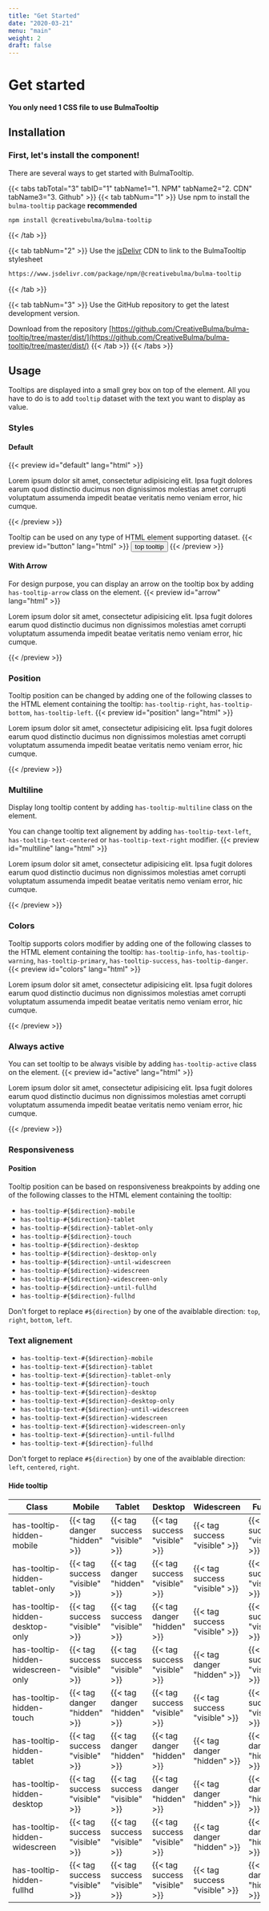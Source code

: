 ```yaml
---
title: "Get Started"
date: "2020-03-21"
menu: "main"
weight: 2
draft: false
---
```


# Get started

**You only need 1 CSS file to use BulmaTooltip**

## Installation
### First, let's install the component!
There are several ways to get started with BulmaTooltip.

{{< tabs tabTotal="3" tabID="1" tabName1="1. NPM" tabName2="2. CDN" tabName3="3. Github" >}}
{{< tab tabNum="1" >}}
Use npm to install the `bulma-tooltip` package **recommended**
```shell
npm install @creativebulma/bulma-tooltip
```
{{< /tab >}}

{{< tab tabNum="2" >}}
Use the [jsDelivr](https://jsdelivr.com) CDN to link to the BulmaTooltip stylesheet
```html
https://www.jsdelivr.com/package/npm/@creativebulma/bulma-tooltip
```
{{< /tab >}}

{{< tab tabNum="3" >}}
Use the GitHub repository to get the latest development version.

Download from the repository [https://github.com/CreativeBulma/bulma-tooltip/tree/master/dist/](https://github.com/CreativeBulma/bulma-tooltip/tree/master/dist/)
{{< /tab >}}
{{< /tabs >}}

## Usage
Tooltips are displayed into a small grey box on top of the element. All you have to do is to add `tooltip` dataset with the text you want to display as value.

### Styles
#### Default
{{< preview id="default" lang="html" >}}
<p>Lorem ipsum dolor sit amet, <span data-tooltip="Tooltip content">consectetur adipisicing elit</span>. Ipsa fugit dolores earum quod distinctio ducimus non dignissimos molestias amet corrupti voluptatum assumenda impedit beatae veritatis nemo veniam error, hic cumque.</p>
{{< /preview >}}

Tooltip can be used on any type of HTML element supporting dataset.
{{< preview id="button" lang="html" >}}
<button class="button" data-tooltip="Tooltip Text">top tooltip</button>
{{< /preview >}}

#### With Arrow
For design purpose, you can display an arrow on the tooltip box by adding `has-tooltip-arrow` class on the element.
{{< preview id="arrow" lang="html" >}}
<p>Lorem ipsum dolor sit amet, <span class="has-tooltip-arrow" data-tooltip="Tooltip content">consectetur adipisicing elit</span>. Ipsa fugit dolores earum quod distinctio ducimus non dignissimos molestias amet corrupti voluptatum assumenda impedit beatae veritatis nemo veniam error, hic cumque.</p>
{{< /preview >}}

### Position
Tooltip position can be changed by adding one of the following classes to the HTML element containing the tooltip: `has-tooltip-right`, `has-tooltip-bottom`, `has-tooltip-left`.
{{< preview id="position" lang="html" >}}
<p>Lorem ipsum dolor sit amet, <span class="has-tooltip-arrow" data-tooltip="Tooltip content on top">consectetur adipisicing elit</span>. Ipsa fugit <span class="has-tooltip-arrow has-tooltip-right" data-tooltip="Right tooltip content">dolores</span> earum quod distinctio ducimus non dignissimos <span class="has-tooltip-arrow has-tooltip-bottom" data-tooltip="Bottom tooltip content">molestias</span> amet corrupti voluptatum assumenda impedit beatae <span class="has-tooltip-arrow has-tooltip-left" data-tooltip="Left tooltip content">veritatis</span> nemo veniam error, hic cumque.</p>
{{< /preview >}}

### Multiline
Display long tooltip content by adding `has-tooltip-multiline` class on the element.

You can change tooltip text alignement by adding `has-tooltip-text-left`, `has-tooltip-text-centered` or `has-tooltip-text-right` modifier.
{{< preview id="multiline" lang="html" >}}
<p>Lorem ipsum dolor sit amet, <span class="has-tooltip-arrow has-tooltip-multiline" data-tooltip="Multiline&#10;Content&#10;World!">consectetur adipisicing elit</span>. Ipsa fugit dolores earum quod distinctio ducimus non dignissimos molestias amet corrupti voluptatum assumenda impedit beatae veritatis nemo veniam error, hic cumque.</p>
{{< /preview >}}

### Colors
Tooltip supports colors modifier by adding one of the following classes to the HTML element containing the tooltip: `has-tooltip-info`, `has-tooltip-warning`, `has-tooltip-primary`, `has-tooltip-success`, `has-tooltip-danger`.
{{< preview id="colors" lang="html" >}}
<p>Lorem ipsum <span class="has-tooltip-arrow has-tooltip-info" data-tooltip="Info tooltip content">dolor</span> sit amet, <span class="has-tooltip-arrow has-tooltip-warning" data-tooltip="Warning tooltip content">consectetur adipisicing elit</span>. Ipsa fugit <span class="has-tooltip-arrow has-tooltip-right has-tooltip-success" data-tooltip="Success tooltip content">dolores</span> earum quod distinctio ducimus non dignissimos <span class="has-tooltip-arrow has-tooltip-bottom has-tooltip-primary" data-tooltip="Primary tooltip content">molestias</span> amet corrupti voluptatum assumenda impedit beatae <span class="has-tooltip-arrow has-tooltip-left has-tooltip-danger" data-tooltip="Danger tooltip content">veritatis</span> nemo veniam error, hic cumque.</p>
{{< /preview >}}

### Always active
You can set tooltip to be always visible by adding `has-tooltip-active` class on the element.
{{< preview id="active" lang="html" >}}
<p>Lorem ipsum dolor sit amet, <span class="has-tooltip-active" data-tooltip="Tooltip content">consectetur adipisicing elit</span>. Ipsa fugit dolores earum quod distinctio ducimus non dignissimos molestias amet corrupti voluptatum assumenda impedit beatae veritatis nemo veniam error, hic cumque.</p>
{{< /preview >}}

### Responsiveness
#### Position
Tooltip position can be based on responsiveness breakpoints by adding one of the following classes to the HTML element containing the tooltip:
* `has-tooltip-#{$direction}-mobile`
* `has-tooltip-#{$direction}-tablet`
* `has-tooltip-#{$direction}-tablet-only`
* `has-tooltip-#{$direction}-touch`
* `has-tooltip-#{$direction}-desktop`
* `has-tooltip-#{$direction}-desktop-only`
* `has-tooltip-#{$direction}-until-widescreen`
* `has-tooltip-#{$direction}-widescreen`
* `has-tooltip-#{$direction}-widescreen-only`
* `has-tooltip-#{$direction}-until-fullhd`
* `has-tooltip-#{$direction}-fullhd`

Don't forget to replace `#${direction}` by one of the avaiblable direction: `top`, `right`, `bottom`, `left`.

### Text alignement
* `has-tooltip-text-#{$direction}-mobile`
* `has-tooltip-text-#{$direction}-tablet`
* `has-tooltip-text-#{$direction}-tablet-only`
* `has-tooltip-text-#{$direction}-touch`
* `has-tooltip-text-#{$direction}-desktop`
* `has-tooltip-text-#{$direction}-desktop-only`
* `has-tooltip-text-#{$direction}-until-widescreen`
* `has-tooltip-text-#{$direction}-widescreen`
* `has-tooltip-text-#{$direction}-widescreen-only`
* `has-tooltip-text-#{$direction}-until-fullhd`
* `has-tooltip-text-#{$direction}-fullhd`

Don't forget to replace `#${direction}` by one of the avaiblable direction: `left`, `centered`, `right`.

#### Hide tooltip
|Class|Mobile|Tablet|Desktop|Widescreen|FullHD|
|--- |--- |--- |--- |--- |--- |
|has-tooltip-hidden-mobile|{{< tag danger "hidden" >}}|{{< tag success "visible" >}}|{{< tag success "visible" >}}|{{< tag success "visible" >}}|{{< tag success "visible" >}}|
|has-tooltip-hidden-tablet-only|{{< tag success "visible" >}}|{{< tag danger "hidden" >}}|{{< tag success "visible" >}}|{{< tag success "visible" >}}|{{< tag success "visible" >}}|
|has-tooltip-hidden-desktop-only|{{< tag success "visible" >}}|{{< tag success "visible" >}}|{{< tag danger "hidden" >}}|{{< tag success "visible" >}}|{{< tag success "visible" >}}|
|has-tooltip-hidden-widescreen-only|{{< tag success "visible" >}}|{{< tag success "visible" >}}|{{< tag success "visible" >}}|{{< tag danger "hidden" >}}|{{< tag success "visible" >}}|
|has-tooltip-hidden-touch|{{< tag danger "hidden" >}}|{{< tag danger "hidden" >}}|{{< tag success "visible" >}}|{{< tag success "visible" >}}|{{< tag success "visible" >}}|
|has-tooltip-hidden-tablet|{{< tag success "visible" >}}|{{< tag danger "hidden" >}}|{{< tag danger "hidden" >}}|{{< tag danger "hidden" >}}|{{< tag danger "hidden" >}}|
|has-tooltip-hidden-desktop|{{< tag success "visible" >}}|{{< tag success "visible" >}}|{{< tag danger "hidden" >}}|{{< tag danger "hidden" >}}|{{< tag danger "hidden" >}}|
|has-tooltip-hidden-widescreen|{{< tag success "visible" >}}|{{< tag success "visible" >}}|{{< tag success "visible" >}}|{{< tag danger "hidden" >}}|{{< tag danger "hidden" >}}|
|has-tooltip-hidden-fullhd|{{< tag success "visible" >}}|{{< tag success "visible" >}}|{{< tag success "visible" >}}|{{< tag success "visible" >}}|{{< tag danger "hidden" >}}|

